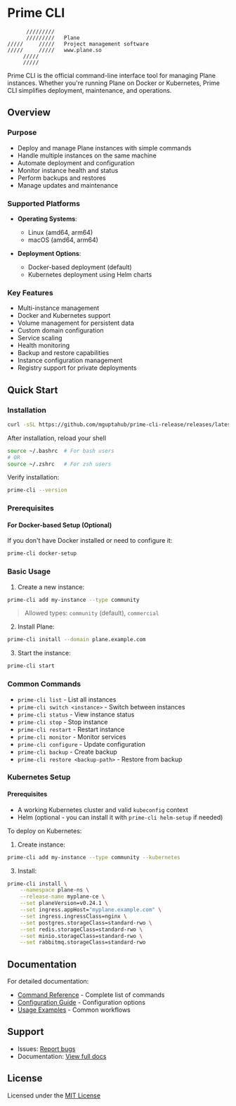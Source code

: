 # Prime CLI

```
      /////////
      /////////   Plane
/////     /////   Project management software
/////     /////   www.plane.so
     /////     
     /////     
```

Prime CLI is the official command-line interface tool for managing Plane instances. Whether you're running Plane on Docker or Kubernetes, Prime CLI simplifies deployment, maintenance, and operations.

## Overview

### Purpose
- Deploy and manage Plane instances with simple commands
- Handle multiple instances on the same machine
- Automate deployment and configuration
- Monitor instance health and status
- Perform backups and restores
- Manage updates and maintenance

### Supported Platforms
- **Operating Systems**:
  - Linux (amd64, arm64)
  - macOS (amd64, arm64)
  
- **Deployment Options**:
  - Docker-based deployment (default)
  - Kubernetes deployment using Helm charts

### Key Features
- Multi-instance management
- Docker and Kubernetes support
- Volume management for persistent data
- Custom domain configuration
- Service scaling
- Health monitoring
- Backup and restore capabilities
- Instance configuration management
- Registry support for private deployments

## Quick Start

### Installation

```bash
curl -sSL https://github.com/mguptahub/prime-cli-release/releases/latest/download/install.sh | bash
```

After installation, reload your shell
```bash
source ~/.bashrc  # For bash users
# OR
source ~/.zshrc   # For zsh users
```

Verify installation:
```bash
prime-cli --version
```

### Prerequisites

#### For Docker-based Setup (Optional)
If you don't have Docker installed or need to configure it:
```bash
prime-cli docker-setup
```

### Basic Usage

1. Create a new instance:
```bash
prime-cli add my-instance --type community 
```
> Allowed types: `community` (default), `commercial`

2. Install Plane:
```bash
prime-cli install --domain plane.example.com 
```

3. Start the instance:
```bash
prime-cli start
```

### Common Commands

- `prime-cli list` - List all instances
- `prime-cli switch <instance>` - Switch between instances
- `prime-cli status` - View instance status
- `prime-cli stop` - Stop instance
- `prime-cli restart` - Restart instance
- `prime-cli monitor` - Monitor services
- `prime-cli configure` - Update configuration
- `prime-cli backup` - Create backup
- `prime-cli restore <backup-path>` - Restore from backup

### Kubernetes Setup

#### Prerequisites
- A working Kubernetes cluster and valid `kubeconfig` context
- Helm (optional - you can install it with `prime-cli helm-setup` if needed)

To deploy on Kubernetes:

1. Create instance:
```bash
prime-cli add my-instance --type community --kubernetes
```

3. Install:
```bash
prime-cli install \
    --namespace plane-ns \
    --release-name myplane-ce \
    --set planeVersion=v0.24.1 \
    --set ingress.appHost="myplane.example.com" \
    --set ingress.ingressClass=nginx \
    --set postgres.storageClass=standard-rwo \
    --set redis.storageClass=standard-rwo \
    --set minio.storageClass=standard-rwo \
    --set rabbitmq.storageClass=standard-rwo
```

## Documentation

For detailed documentation:
- [Command Reference](docs/README-DETAILED.md) - Complete list of commands
- [Configuration Guide](docs/CONFIG.md) - Configuration options
- [Usage Examples](docs/EXAMPLES.md) - Common workflows

## Support

- Issues: [Report bugs](https://github.com/mguptahub/prime-cli-release/issues)
- Documentation: [View full docs](https://docs.plane.so)

## License

Licensed under the [MIT License](LICENSE)
